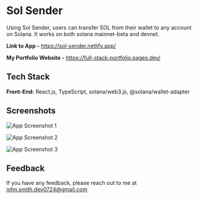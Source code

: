 # Sol Sender

Using Sol Sender, users can transfer SOL from their wallet to any account on Solana. It works on both solana mainnet-beta and devnet.

**Link to App -** https://sol-sender.netlify.app/

**My Portfolio Website -** https://full-stack-portfolio.pages.dev/


## Tech Stack

**Front-End:** React.js, TypeScript, solana/web3.js, @solana/wallet-adapter


## Screenshots

![App Screenshot 1](https://i.imgur.com/Os5eZhw.png)

![App Screenshot 2](https://i.imgur.com/RLvGFvg.png)

![App Screenshot 3](https://i.imgur.com/OtxMP2N.png)


## Feedback

If you have any feedback, please reach out to me at john.smith.dev0724@gmail.com

